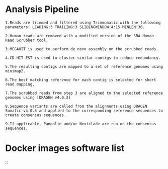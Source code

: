 # Analysis Pipeline 

    1.Reads are trimmed and filtered using Trimmomatic with the following parameters: LEADING:3 TRAILING:3 SLIDINGWINDOW:4:15 MINLEN:36.
    
    2.Human reads are removed with a modified version of the SRA Human Read Scrubber tool.

    3.MEGAHIT is used to perform de novo assembly on the scrubbed reads.

    4.CD-HIT-EST is used to cluster similar contigs to reduce redundancy.
    
    5.The resulting contigs are mapped to a set of reference genomes using minimap2.
    
    6.The best matching reference for each contig is selected for short read mapping.
    
    7.The scrubbed reads from step 3 are aligned to the selected reference genomes using [DRAGEN v4.0.3]
    
    8.Sequence variants are called from the alignments using DRAGEN Somatic v4.0.3 and applied to the corresponding reference sequences to create consensus sequences.
    
    9.If applicable, Pangolin and/or Nextclade are run on the consensus sequences.

# Docker images software list
::
    